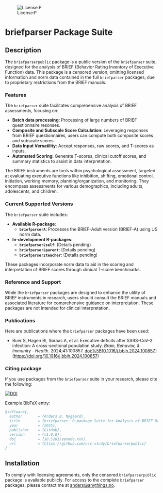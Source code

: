 
<!-- README.md is generated from README.Rmd. Please edit that file -->
<!-- To generate README.md use devtools::build_readme() -->
<!-- badges: start -->

<figure>
<img src="https://img.shields.io/badge/license-Proprietary-red.svg"
alt="License:P" />
<figcaption aria-hidden="true">License:P</figcaption>
</figure>

<!-- badges: end -->

# briefparser Package Suite

## Description

The `briefparserpublic` package is a public version of the `briefparser`
suite, designed for the analysis of BRIEF (Behavior Rating Inventory of
Executive Function) data. This package is a censored version, omitting
licensed information and norm data contained in the full `briefparser`
packages, due to proprietary restrictions from the BRIEF manuals.

### Features

The `briefparser` suite facilitates comprehensive analysis of BRIEF
assessments, focusing on:

- **Batch data processing**: Processing of large numbers of BRIEF
  questionnaire resonses.
- **Composite and Subscale Score Calculation**: Leveraging responses
  from BRIEF questionnaires, users can compute both composite scores and
  subscale scores.
- **Data Input Versatility**: Accept responses, raw scores, and T-scores
  as inputs.
- **Automated Scoring**: Generate T-scores, clinical cutoff scores, and
  summary statistics to assist in data interpretation.

The BRIEF instruments are tools within psychological assessment,
targeted at evaluating executive functions like inhibition, shifting,
emotional control, initiation, working memory, planning/organization,
and monitoring. They encompass assessments for various demographics,
including adults, adolescents, and children.

### Current Supported Versions

The `briefparser` suite includes:

- **Available R-package**:
  - **`briefparserA`**: Processes the BRIEF-Adult version (BRIEF-A)
    using US norm data.
- **In-development R-packages**:
  - **`briefparser2self`**: (Details pending)
  - **`briefparser2parent`**: (Details pending)
  - **`briefparser2teacher`**: (Details pending)

These packages incorporate norm data to aid in the scoring and
interpretation of BRIEF scores through clinical T-score benchmarks.

### Reference and Support

While the `briefparser` packages are designed to enhance the utility of
BRIEF instruments in research, users should consult the BRIEF manuals
and associated literature for comprehensive guidance on interpretation.
These packages are not intended for clinical interpretation.

### Publications

Here are publications where the `briefparser` packages have been used:

- Buer S, Hagen BI, Søraas A, et al. Executive deficits after SARS-CoV-2
  infection: A cross-sectional population study. *Brain, Behavior, &
  Immunity - Health*. 2024;41:100857.
  <doi:%5B10.1016/j.bbih.2024.100857>\](<https://doi.org/10.1016/j.bbih.2024.100857>)

### Citing package

If you use packages from the `briefparser` suite in your research,
please cite the following:

[![DOI](https://zenodo.org/badge/DOI/10.5281/zenodo.xxx.svg)](https://doi.org/10.5281/zenodo.xxx)

Example BibTeX entry:

``` bibtex
@software{,
  author       = {Anders B. Nygaard},
  title        = {briefparser: R-package Suite for Analysis of BRIEF Data},
  year         = {2025},
  publisher    = {GitHub},
  version      = {v1.0.0},
  doi          = {10.5281/zenodo.xxx},
  url          = {https://github.com/ncc-study/briefparserpublic}
}
```

## Installation

To comply with licensing agreements, only the censored
`briefparserpublic` package is available publicly. For access to the
complete `briefparser` packages, please contact me at
<anders@anythings.no>.
